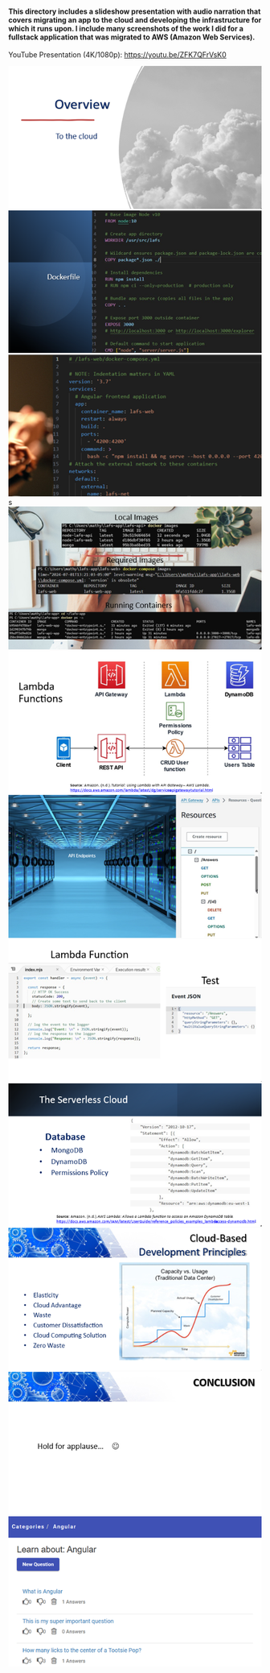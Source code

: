 #### This directory includes a slideshow presentation with audio narration that covers migrating an app to the cloud and developing the infrastructure for which it runs upon. I include many screenshots of the work I did for a fullstack application that was migrated to AWS (Amazon Web Services).

YouTube Presentation (4K/1080p): https://youtu.be/ZFK7QFrVsK0
<br>

![img](images/Picture1.png)
![img](images/Picture2.png)
![img](images/Picture3.png)s
![img](images/Picture4.png)
![img](images/Picture5.png)
![img](images/Picture6.png)
![img](images/Picture7.png)
![img](images/Picture8.png)
![img](images/Picture9.png)
![img](images/Picture10.png)
![img](images/Picture11.png)

